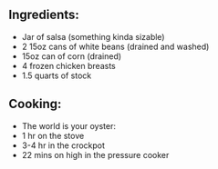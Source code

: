 ## Ingredients:
- Jar of salsa (something kinda sizable)
- 2 15oz cans of white beans (drained and washed)
- 15oz can of corn (drained)
- 4 frozen chicken breasts
- 1.5 quarts of stock

## Cooking:
- The world is your oyster:
- 1 hr on the stove
- 3-4 hr in the crockpot
- 22 mins on high in the pressure cooker
